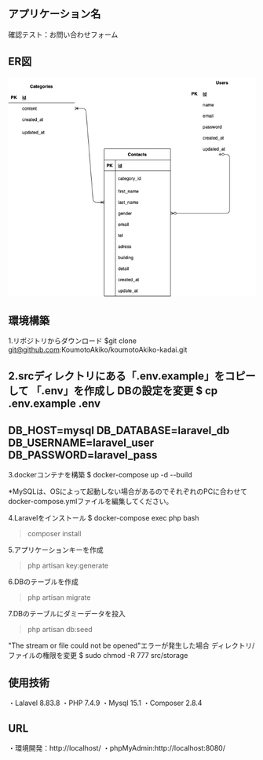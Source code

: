
## アプリケーション名
確認テスト：お問い合わせフォーム
## ER図
![ER図](ER.drawio.png)
## 環境構築
1.リポジトリからダウンロード
$git clone git@github.com:KoumotoAkiko/koumotoAkiko-kadai.git

2.srcディレクトリにある「.env.example」をコピーして 「.env」を作成し DBの設定を変更
$ cp .env.example .env
---
DB_HOST=mysql
DB_DATABASE=laravel_db
DB_USERNAME=laravel_user
DB_PASSWORD=laravel_pass
---

3.dockerコンテナを構築
$ docker-compose up -d --build

*MySQLは、OSによって起動しない場合があるのでそれぞれのPCに合わせてdocker-compose.ymlファイルを編集してください。

4.Laravelをインストール
$ docker-compose exec php bash
> composer install

5.アプリケーションキーを作成
> php artisan key:generate

6.DBのテーブルを作成
> php artisan migrate

7.DBのテーブルにダミーデータを投入
> php artisan db:seed

"The stream or file could not be opened"エラーが発生した場合
ディレクトリ/ファイルの権限を変更
$ sudo chmod -R 777 src/storage

## 使用技術
・Lalavel 8.83.8
・PHP 7.4.9
・Mysql 15.1
・Composer 2.8.4

## URL
・環境開発：http://localhost/
・phpMyAdmin:http://localhost:8080/
